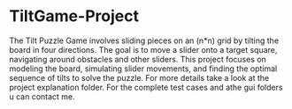 # TiltGame-Project
The Tilt Puzzle Game involves sliding pieces on an (n*n) grid by tilting the board in four directions. The goal is to move a slider onto a target square, navigating around obstacles and other sliders.
This project focuses on modeling the board, simulating slider movements, and finding the optimal sequence of tilts to solve the puzzle.
For more details take a look at the project explanation folder.
For the complete test cases and athe gui folders u can contact me.

